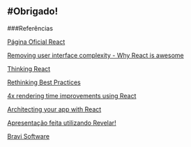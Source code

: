 #Obrigado!
--
###Referências

[Página Oficial React](http://jlongster.com/Removing-User-Interface-Complexity,-or-Why-React-is-Awesome)

[Removing user interface complexity - Why React is awesome](http://jlongster.com/Removing-User-Interface-Complexity,-or-Why-React-is-Awesome)

[Thinking React](http://facebook.github.io/react/blog/2013/11/05/thinking-in-react.html)

[Rethinking Best Practices](https://www.youtube.com/watch?v=x7cQ3mrcKaY)

[4x rendering time improvements using React](https://medium.com/@garychambers108/156fec012593)

[Architecting your app with React](http://lincolnloop.com/blog/architecting-your-app-react-part-1/)

[Apresentação feita utilizando Revelar!](https://github.com/pirelenito/revelar)

[Bravi Software](http://www.bravi.com.br)